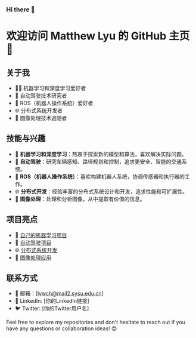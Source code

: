 ### Hi there 👋

# 欢迎访问 Matthew Lyu 的 GitHub 主页 👋

## 关于我
- 🧑‍💻 机器学习和深度学习爱好者
- 🚗 自动驾驶技术研究者
- 🤖 ROS（机器人操作系统）爱好者
- 🌐 分布式系统开发者
- 🎨 图像处理技术追随者

## 技能与兴趣
- 🤖 **机器学习和深度学习**：热衷于探索新的模型和算法，喜欢解决实际问题。
- 🚗 **自动驾驶**：研究车辆感知、路径规划和控制，追求更安全、智能的交通系统。
- 🤖 **ROS（机器人操作系统）**：喜欢构建机器人系统，协调传感器和执行器的工作。
- 🌐 **分布式开发**：经验丰富的分布式系统设计和开发，追求性能和可扩展性。
- 🎨 **图像处理**：处理和分析图像，从中提取有价值的信息。

## 项目亮点
- 🤖 [自己的机器学习项目](链接到你的机器学习项目)
- 🚗 [自动驾驶项目](https://github.com/Matthew-Lyu/AutoDrivingSimulation)
- 🌐 [分布式系统开发](https://github.com/Dwl2021/MapReduce)
- 🎨 [图像处理应用](https://github.com/Matthew-Lyu/ImageProcessingAndAnalysis)

## 联系方式
- 📧 邮箱：[lvwch@mail2.sysu.edu.cn]
- 💼 LinkedIn: [你的LinkedIn链接]
- 🐦 Twitter: [你的Twitter用户名]

Feel free to explore my repositories and don't hesitate to reach out if you have any questions or collaboration ideas! 😊




<!--
**Matthew-Lyu/Matthew-Lyu** is a ✨ _special_ ✨ repository because its `README.md` (this file) appears on your GitHub profile.

Here are some ideas to get you started:

- 🔭 I’m currently working on ...
- 🌱 I’m currently learning ...
- 👯 I’m looking to collaborate on ...
- 🤔 I’m looking for help with ...
- 💬 Ask me about ...
- 📫 How to reach me: ...
- 😄 Pronouns: ...
- ⚡ Fun fact: ...
-->
